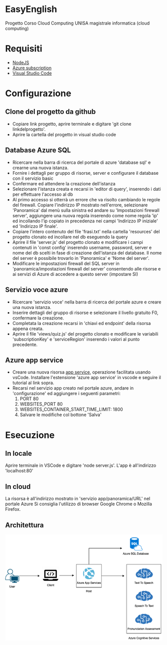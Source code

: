 # EasyEnglish
Progetto Corso Cloud Computing UNISA magistrale informatica (cloud computing)


# Requisiti
- [NodeJS](https://nodejs.org/it/download/)
- [Azure subscription](https://portal.azure.com/)
- [Visual Studio Code](https://code.visualstudio.com/)


# Configurazione

## Clone del progetto da github
- Copiare link progetto, aprire terminale e digitare 'git clone linkdelprogetto'. 
- Aprire la cartella del progetto in visual studio code


## Database Azure SQL
- Ricercare nella barra di ricerca del portale di azure 'database sql' e crearne una nuova istanza.
- Fornire i dettagli per gruppo di risorse, server e configurare il database con il servizio basic
- Confermare ed attendere la creazione dell'istanza
- Selezionare l'istanza creata e recarsi in 'editor di query', inserendo i dati per effettuare l'accesso al db
- Al primo accesso si otterrà un errore che va risolto cambiando le regole del firewall. Copiare l'indirizzo IP mostrato nell'errore, selezionare 'Panoramica' dal menù sulla sinistra ed andare su 'Impostazioni firewall server', aggiungere una nuova regola inserendo come nome regola 'ip' ed incollando l'ip copiato in precedenza nei campi 'Indirizzo IP iniziale' ed 'Indirizzo IP finale'.
- Copiare l'intero contenuto del file 'frasi.txt' nella cartella 'resources' del progetto clonato ed incollare nel db eseguendo la query
- Aprire il file 'server.js' del progetto clonato e modificare i campi contenuti in 'const config' inserendo username, password, server e nome del db scelti in fase di creazione dell'istanza del database. Il nome del server è possibile trovarlo in 'Panoramica' e 'Nome del server'.
- Modificare le impostazioni firewall del SQL server in 'panoramica/impostazioni firewall del server' consentendo alle risorse e ai servizi di Azure di accedere a questo server (impostare SI)

  
## Servizio voce azure
- Ricercare 'servizio voce' nella barra di ricerca del portale azure e creare una nuova istanza.
- Inserire dettagli del gruppo di risorse e selezionare il livello gratuito F0, confermare la creazione.
- Completata la creazione recarsi in 'chiavi ed endpoint' della risorsa appena creata.
- Aprire il file 'views/quiz.js' del progetto clonato e modificare le variabili 'subscriptionKey' e 'serviceRegion' inserendo i valori al punto precedente.

  
## Azure app service
- Creare una nuova risorsa [app service](https://docs.microsoft.com/it-it/azure/app-service/quickstart-nodejs?tabs=linux&pivots=development-environment-vscode), operazione facilitata usando vsCode. Installare l'estensione 'azure app service' in vscode e seguire il tutorial al link sopra.
- Recarsi nel servizio app creato nel portale azure, andare in 'configurazione' ed aggiungere i seguenti parametri:
  1. PORT 80
  2. WEBSITES_PORT 80
  3. WEBSITES_CONTAINER_START_TIME_LIMIT: 1800 
  4. Salvare le modifiche col bottone 'Salva'

  
  
# Esecuzione
## In locale
Aprire terminale in VSCode e digitare 'node server.js'.
L'app è all'indirizzo 'localhost:80'
  
## In cloud
La risorsa è all'indirizzo mostrato in 'servizio app/panoramica/URL' nel portale Azure
Si consiglia l'utilizzo di browser Google Chrome o Mozilla Firefox.
  
## Architettura
![alt text](resources/Architettura.png)
  
